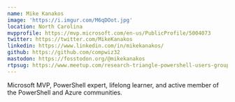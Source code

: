 ```yaml
---
name: Mike Kanakos
image: 'https://i.imgur.com/M6qDOot.jpg'
location: North Carolina
mvpprofile: https://mvp.microsoft.com/en-us/PublicProfile/5004073
twitter: https://twitter.com/MikeKanakos
linkedin: https://www.linkedin.com/in/mikekanakos/
github: https://github.com/compwiz32
mastodon: https://fosstodon.org/@mikekanakos
rtpsug: https://www.meetup.com/research-triangle-powershell-users-group
---
```

Microsoft MVP, PowerShell expert, lifelong learner, and active member of the PowerShell and Azure communities.